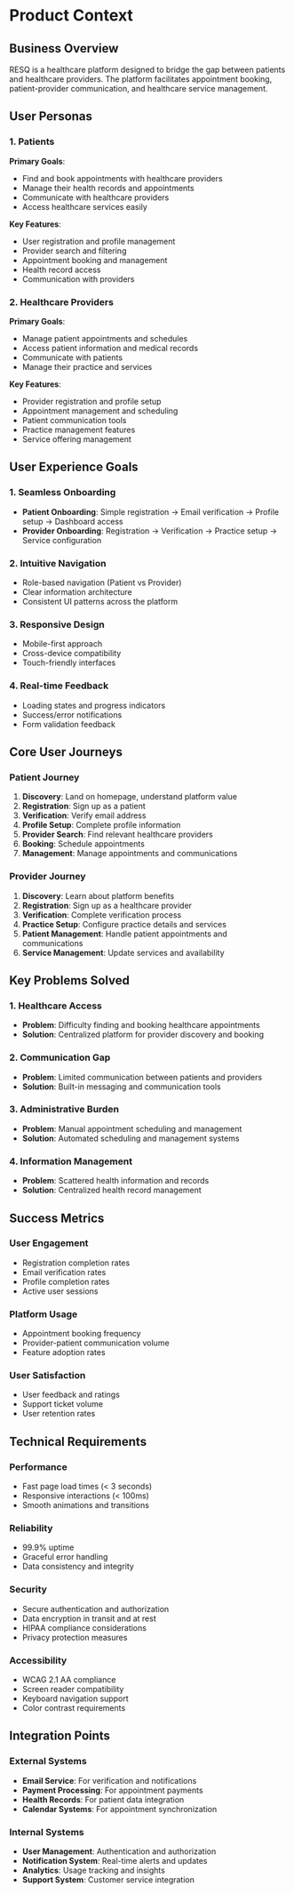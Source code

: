 # Product Context

## Business Overview
RESQ is a healthcare platform designed to bridge the gap between patients and healthcare providers. The platform facilitates appointment booking, patient-provider communication, and healthcare service management.

## User Personas

### 1. Patients
**Primary Goals**:
- Find and book appointments with healthcare providers
- Manage their health records and appointments
- Communicate with healthcare providers
- Access healthcare services easily

**Key Features**:
- User registration and profile management
- Provider search and filtering
- Appointment booking and management
- Health record access
- Communication with providers

### 2. Healthcare Providers
**Primary Goals**:
- Manage patient appointments and schedules
- Access patient information and medical records
- Communicate with patients
- Manage their practice and services

**Key Features**:
- Provider registration and profile setup
- Appointment management and scheduling
- Patient communication tools
- Practice management features
- Service offering management

## User Experience Goals

### 1. Seamless Onboarding
- **Patient Onboarding**: Simple registration → Email verification → Profile setup → Dashboard access
- **Provider Onboarding**: Registration → Verification → Practice setup → Service configuration

### 2. Intuitive Navigation
- Role-based navigation (Patient vs Provider)
- Clear information architecture
- Consistent UI patterns across the platform

### 3. Responsive Design
- Mobile-first approach
- Cross-device compatibility
- Touch-friendly interfaces

### 4. Real-time Feedback
- Loading states and progress indicators
- Success/error notifications
- Form validation feedback

## Core User Journeys

### Patient Journey
1. **Discovery**: Land on homepage, understand platform value
2. **Registration**: Sign up as a patient
3. **Verification**: Verify email address
4. **Profile Setup**: Complete profile information
5. **Provider Search**: Find relevant healthcare providers
6. **Booking**: Schedule appointments
7. **Management**: Manage appointments and communications

### Provider Journey
1. **Discovery**: Learn about platform benefits
2. **Registration**: Sign up as a healthcare provider
3. **Verification**: Complete verification process
4. **Practice Setup**: Configure practice details and services
5. **Patient Management**: Handle patient appointments and communications
6. **Service Management**: Update services and availability

## Key Problems Solved

### 1. Healthcare Access
- **Problem**: Difficulty finding and booking healthcare appointments
- **Solution**: Centralized platform for provider discovery and booking

### 2. Communication Gap
- **Problem**: Limited communication between patients and providers
- **Solution**: Built-in messaging and communication tools

### 3. Administrative Burden
- **Problem**: Manual appointment scheduling and management
- **Solution**: Automated scheduling and management systems

### 4. Information Management
- **Problem**: Scattered health information and records
- **Solution**: Centralized health record management

## Success Metrics

### User Engagement
- Registration completion rates
- Email verification rates
- Profile completion rates
- Active user sessions

### Platform Usage
- Appointment booking frequency
- Provider-patient communication volume
- Feature adoption rates

### User Satisfaction
- User feedback and ratings
- Support ticket volume
- User retention rates

## Technical Requirements

### Performance
- Fast page load times (< 3 seconds)
- Responsive interactions (< 100ms)
- Smooth animations and transitions

### Reliability
- 99.9% uptime
- Graceful error handling
- Data consistency and integrity

### Security
- Secure authentication and authorization
- Data encryption in transit and at rest
- HIPAA compliance considerations
- Privacy protection measures

### Accessibility
- WCAG 2.1 AA compliance
- Screen reader compatibility
- Keyboard navigation support
- Color contrast requirements

## Integration Points

### External Systems
- **Email Service**: For verification and notifications
- **Payment Processing**: For appointment payments
- **Health Records**: For patient data integration
- **Calendar Systems**: For appointment synchronization

### Internal Systems
- **User Management**: Authentication and authorization
- **Notification System**: Real-time alerts and updates
- **Analytics**: Usage tracking and insights
- **Support System**: Customer service integration 